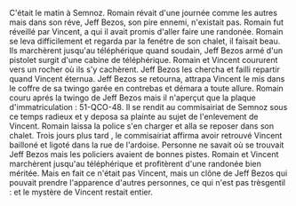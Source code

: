 C'était le matin à Semnoz. Romain révait d'une journée comme les autres mais dans son réve, Jeff Bezos, son pire ennemi, n'existait pas. Romain fut réveillé par Vincent, a qui il avait promis d'aller faire une randonée. Romain se leva difficilement et regarda par la fenétre de son chalet, il faisait beau. Ils marchèrent jusqu'au téléphérique quand soudain, Jeff Bezos armé d'un pistolet surgit d'une cabine de téléphérique. Romain et Vincent coururent vers un rocher où ils s'y cachèrent. Jeff Bezos les chercha et failli repartir quand Vincent éternua. Jeff Bezos se retourna, attrapa Vincent le mis dans le coffre de sa twingo garée en contrebas et démara a toute allure. Romain couru aprés la twingo de Jeff Bezos mais il n'aperçut que la plaque d'immatriculation : 51-QCO-48. Il se rendit au commisairiat de Semnoz sous ce temps radieux et y deposa sa plainte au sujet de l'enlevement de Vincent. Romain laissa la police s'en charger et alla se reposer dans son chalet. Trois jours plus tard , le commisairiat affirma avoir retrouvé Vincent bailloné et ligoté dans la rue de l'ardoise. Personne ne savait où se trouvait Jeff Bezos mais les policiers avaient de bonnes pistes. Romain et Vincent marchèrent jusqu'au téléphérique et profitèrent d'une randonée bien méritée. Mais en fait ce n'était pas Vincent, mais un clône de Jeff Bezos qui pouvait prendre l'apparence d'autres personnes, ce qui n'est pas trèsgentil : et le mystère de Vincent restait entier.

